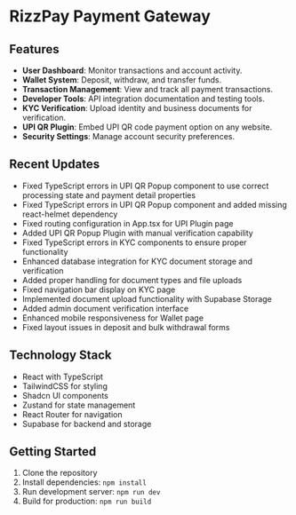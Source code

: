 
# RizzPay Payment Gateway

## Features

- **User Dashboard**: Monitor transactions and account activity.
- **Wallet System**: Deposit, withdraw, and transfer funds.
- **Transaction Management**: View and track all payment transactions.
- **Developer Tools**: API integration documentation and testing tools.
- **KYC Verification**: Upload identity and business documents for verification.
- **UPI QR Plugin**: Embed UPI QR code payment option on any website.
- **Security Settings**: Manage account security preferences.

## Recent Updates

- Fixed TypeScript errors in UPI QR Popup component to use correct processing state and payment detail properties
- Fixed TypeScript errors in UPI QR Popup component and added missing react-helmet dependency
- Fixed routing configuration in App.tsx for UPI Plugin page
- Added UPI QR Popup Plugin with manual verification capability
- Fixed TypeScript errors in KYC components to ensure proper functionality
- Enhanced database integration for KYC document storage and verification
- Added proper handling for document types and file uploads
- Fixed navigation bar display on KYC page
- Implemented document upload functionality with Supabase Storage
- Added admin document verification interface
- Enhanced mobile responsiveness for Wallet page
- Fixed layout issues in deposit and bulk withdrawal forms

## Technology Stack

- React with TypeScript
- TailwindCSS for styling
- Shadcn UI components
- Zustand for state management
- React Router for navigation
- Supabase for backend and storage

## Getting Started

1. Clone the repository
2. Install dependencies: `npm install`
3. Run development server: `npm run dev`
4. Build for production: `npm run build`

